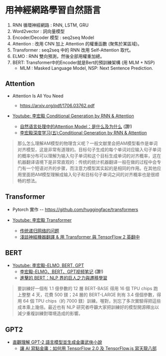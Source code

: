# 用神經網路學習自然語言

1. RNN 循環神經網路 : RNN, LSTM, GRU
2. Word2vector : 詞向量模型
3. Encoder/Decoder 模型 : seq2seq Model
4. Attention : 改用 CNN 加上 Attention 的權重函數 (聚焦於某區域)。
5. Transformer : seq2seq 中的 RNN 改用 Self-Attention 取代。 
6. ELMO : RNN 雙向預測，然後全部用權重加總。
7. BERT: Transformer中的Encoder就是Bert的預訓練架構 (用 MLM + NSP)
    * MLM : Masked Language Model, NSP: Next Sentence Prediction.

## Attention

* Attention Is All You Need
    * https://arxiv.org/pdf/1706.03762.pdf


* [Youtube: 李宏毅 Conditional Generation by RNN & Attention](https://www.youtube.com/watch?v=f1KUUz7v8g4)
    * [自然语言处理中的Attention Model：是什么及为什么](https://blog.csdn.net/malefactor/article/details/50550211) (讚!)
    * [李宏毅深度学习(五):Conditional Generation by RNN & Attention](https://www.jianshu.com/p/7cc2375a9a75)

> 那么怎么理解AM模型的物理含义呢？一般文献里会把AM模型看作是单词对齐模型，这是非常有道理的。目标句子生成的每个单词对应输入句子单词的概率分布可以理解为输入句子单词和这个目标生成单词的对齐概率，这在机器翻译语境下是非常直观的：传统的统计机器翻译一般在做的过程中会专门有一个短语对齐的步骤，而注意力模型其实起的是相同的作用。在其他应用里面把AM模型理解成输入句子和目标句子单词之间的对齐概率也是很顺畅的想法。

## Transformer

* Pytorch 實作 -- https://github.com/huggingface/transformers

* [Youtube: 李宏毅 Transformer](https://www.youtube.com/watch?v=ugWDIIOHtPA)
    * [传统递归网络的问题](https://zhiqiangho.github.io/2019/08/06/li-hong-yi-transformer-bi-ji-fu-dai-ma/)
    * [淺談神經機器翻譯 & 用 Transformer 與 TensorFlow 2 英翻中](https://leemeng.tw/neural-machine-translation-with-transformer-and-tensorflow2.html)


## BERT

* [Youtube: 李宏毅-ELMO, BERT, GPT](https://www.youtube.com/watch?v=UYPa347-DdE)
    * [李宏毅-ELMO、BERT、GPT视频笔记](https://www.jianshu.com/p/f4ed3a7bec7c) (讚!)
    * [進擊的 BERT：NLP 界的巨人之力與遷移學習](https://www.youtube.com/watch?v=UYPa347-DdE)


> 要訓練好一個有 1.1 億參數的 12 層 BERT-BASE 得用 16 個 TPU chips 跑上整整 4 天，花費 500 鎂；24 層的 BERT-LARGE 則有 3.4 億個參數，得用 64 個 TPU chips（約 7000 鎂）訓練。喔對，別忘了多次實驗得把這些成本乘上幾倍。最近也有 NLP 研究者呼籲大家把訓練好的模型開源釋出以減少重複訓練對環境造成的影響。

## GPT2

* [直觀理解 GPT-2 語言模型並生成金庸武俠小說](https://leemeng.tw/gpt2-language-model-generate-chinese-jing-yong-novels.html)
    * [讓 AI 寫點金庸：如何用 TensorFlow 2.0 及 TensorFlow.js 寫天龍八部](https://leemeng.tw/how-to-generate-interesting-text-with-tensorflow2-and-tensorflow-js.html)



